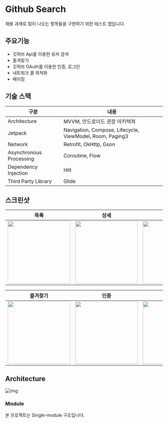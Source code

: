 # Github Search
채용 과제로 많이 나오는 항목들을 구현하기 위한 테스트 앱입니다.

## 주요기능
- 깃허브 Api를 이용한 유저 검색
- 즐겨찾기
- 깃허브 OAuth를 이용한 인증, 로그인
- 네트워크 콜 최적화
- 페이징

## 기술 스택
 구분 | 내용
-- | --
Architecture | MVVM, 안드로이드 권장 아키텍쳐
Jetpack | Navigation, Compose, Lifecycle, ViewModel, Room, Paging3
Network | Retrofit, OkHttp, Gson
Asynchronous Processing | Coroutine, Flow
Dependency Injection | Hilt
Third Party Library | Glide

## 스크린샷
| 목록 | 상세 | 검색 |
| --- | --- | --- |
| <img src="https://github.com/user-attachments/assets/4c1061cd-1ad6-4e81-b1a2-b1ee4a620191" width="200"/> | <img src="https://github.com/user-attachments/assets/608b71c3-7129-48fe-97d7-f6e18df4509b" width="200"/> | <img src="https://github.com/user-attachments/assets/ccd59b9f-fea9-429e-8a3c-cc8af3b2bb68" width="200"/> |

| 즐겨찾기 | 인증 | 설정 |
| --- | --- | --- |
| <img src="https://github.com/user-attachments/assets/ca90974a-b0e2-45eb-9737-80229fcca313" width="200"/> | <img src="https://github.com/user-attachments/assets/92cbf7d1-c70f-42a4-b5a1-36291caa2538" width="200"/> | <img src="https://github.com/user-attachments/assets/9bc4015e-0ce5-4e06-ab15-5a8f8a3184cc" width="200"/> |

## Architecture
![img](https://lh6.googleusercontent.com/jIm6sL0mqukk0OROYyStYNsBulEFLZki-z2Y9OD73K-cpvEre-VP1wmdSC-bDpNJrGdhB4bOZbABRspBcn4FJCtJs4uQKKwWesOdThS-B75HwnCdTCqEKXAClxOimOtIu9WbabaP_Mpel6dDpLSSQVk)

### Module
본 프로젝트는 Single-module 구조입니다.

